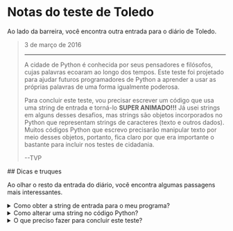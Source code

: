# Notas do teste de Toledo

Ao lado da barreira, você encontra outra entrada para o diário de Toledo.

<blockquote>
3 de março de 2016
<hr/>
<p>
A cidade de Python é conhecida por seus pensadores e filósofos, cujas palavras ecoaram ao longo dos tempos. Este teste foi projetado para ajudar futuros programadores de Python a aprender a usar as próprias palavras de uma forma igualmente poderosa.
</p>
<p>
Para concluir este teste, vou precisar escrever um código que usa uma string de entrada e torná-lo <b>SUPER ANIMADO!!!</b> Já usei strings em alguns desses desafios, mas strings são objetos incorporados no Python que representam strings de caracteres (texto e outros dados). Muitos códigos Python que escrevo precisarão manipular texto por meio desses objetos, portanto, fica claro por que era importante o bastante para incluir nos testes de cidadania.
</p>
<p>
--TVP
</p>
</blockquote>
## Dicas e truques

Ao olhar o resto da entrada do diário, você encontra algumas passagens mais interessantes.

<details>
<summary>Como obter a string de entrada para o meu programa?</summary>
Veja agora um código que você pode usar como ponto de partida para este exercício. Como anteriormente, ele usa o módulo `sys` para ler em uma string de entrada como um argumento de linha de comando:

```python
import sys

# Read in an input string passed in to our script as an argument
input_string = sys.argv[1]
output_string = input_string

# Now, print your transformed string:
print(output_string)
```

Você executaria este programa da seguinte forma:

```bash
python3 strings.py "am I stoked enough yet"
```

Como escrito, o código inicial acima não manipularia nem mudaria a cadeia de caracteres de nenhuma forma, essa é a sua tarefa.

</details>
<details>
<summary>Como alterar uma string no código Python?</summary>
Tecnicamente, strings Python são __imutáveis__, o que significa que, depois de criá-las, você não pode alterá-las. Em vez disso, o que você faz é usar strings existentes para transformar o valor delas e criar outras strings.

O [objeto de string](https://docs.python.org/3/library/stdtypes.html#string-methods) do Python tem muitos __métodos__ que permitem retornar uma nova string com algum tipo de transformação aplicada a ela. Vamos aprender mais sobre eles mais tarde, mas os __métodos__ são __funções__ (como `print`) que operam em uma __instância__ específica (cópia) de um objeto. O método [upper](https://docs.python.org/3/library/stdtypes.html#str.upper) pode ser útil.

```python
new_string = "get stoked".upper()
print(new_string)
```

Você pode combinar strings (__concatená-las__) de várias maneiras, mas uma delas é usar o operador `+`. Sim, este é o mesmo operador usado para __adicionar números__, mas quando você o utiliza com duas ou mais strings, ele une essas strings.

Veja agora um exemplo da união de duas strings para formar uma string completa com o valor `The NY Mets are my favorite squadron.`:

```python
part_one = "The NY Mets "
part_two = "are my favorite squadron."

full_message = part_one + part_two
print(full_message)
```

</details>
<details>
<summary>O que preciso fazer para concluir este teste?</summary>
Crie um arquivo chamado `strings.py` na sua pasta de código localizada aqui:

```bash
<%= env.TQ_PYTHON_CODE_PATH.value %>
```

Nesse arquivo, você precisa usar um __argumento de linha de comando__, uma string e transformá-la de duas maneiras. Use este código como ponto de partida:

```python
import sys

# Read in an input string passed in to our script as an argument
input_string = sys.argv[1]
output_string = input_string

# Now, print your transformed string:
print(output_string)
```

Se não for alterado, o código acima não atenderá aos requisitos do teste, ele simplesmente imprimirá a string de entrada. Você precisa usar as técnicas descritas neste passo a passo para criar uma string que tenha __convertido todas em maiúsculas__ e que tenha __três pontos de exclamação__ anexados a ela e, em seguida __imprimir essa string no console__.

Você pode testar o código executando-o da seguinte forma:

```bash
python3 strings.py "am I stoked enough yet"
```

Se o código funcionasse, ele imprimiria a string `AM I STOKED ENOUGH YET!!!`.

Quando o seu código `strings.py` estiver funcionando conforme prescrito, clique no botão *HACK* para enviar seu trabalho!

</details>
